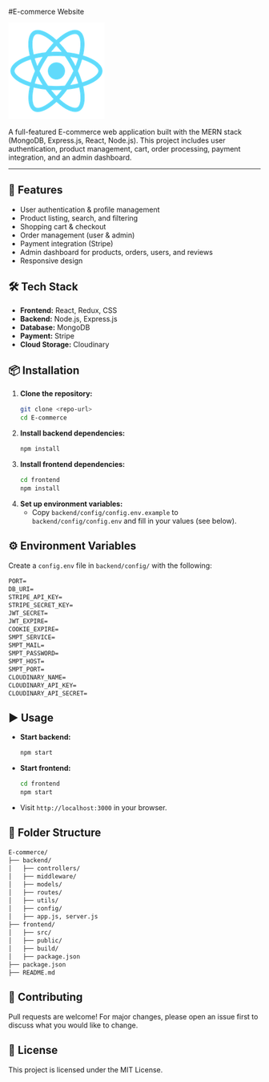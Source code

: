 
#E-commerce Website

![E-commerce Banner](frontend/public/logo192.png)

A full-featured E-commerce web application built with the MERN stack (MongoDB, Express.js, React, Node.js). This project includes user authentication, product management, cart, order processing, payment integration, and an admin dashboard.

---

## 🚀 Features
- User authentication & profile management
- Product listing, search, and filtering
- Shopping cart & checkout
- Order management (user & admin)
- Payment integration (Stripe)
- Admin dashboard for products, orders, users, and reviews
- Responsive design

## 🛠️ Tech Stack
- **Frontend:** React, Redux, CSS
- **Backend:** Node.js, Express.js
- **Database:** MongoDB
- **Payment:** Stripe
- **Cloud Storage:** Cloudinary

## 📦 Installation

1. **Clone the repository:**
   ```bash
   git clone <repo-url>
   cd E-commerce
   ```
2. **Install backend dependencies:**
   ```bash
   npm install
   ```
3. **Install frontend dependencies:**
   ```bash
   cd frontend
   npm install
   ```
4. **Set up environment variables:**
   - Copy `backend/config/config.env.example` to `backend/config/config.env` and fill in your values (see below).

## ⚙️ Environment Variables
Create a `config.env` file in `backend/config/` with the following:
```
PORT=
DB_URI=
STRIPE_API_KEY=
STRIPE_SECRET_KEY=
JWT_SECRET=
JWT_EXPIRE=
COOKIE_EXPIRE=
SMPT_SERVICE=
SMPT_MAIL=
SMPT_PASSWORD=
SMPT_HOST=
SMPT_PORT=
CLOUDINARY_NAME=
CLOUDINARY_API_KEY=
CLOUDINARY_API_SECRET=
```

## ▶️ Usage
- **Start backend:**
  ```bash
  npm start
  ```
- **Start frontend:**
  ```bash
  cd frontend
  npm start
  ```
- Visit `http://localhost:3000` in your browser.

## 📁 Folder Structure
```
E-commerce/
├── backend/
│   ├── controllers/
│   ├── middleware/
│   ├── models/
│   ├── routes/
│   ├── utils/
│   ├── config/
│   ├── app.js, server.js
├── frontend/
│   ├── src/
│   ├── public/
│   ├── build/
│   ├── package.json
├── package.json
├── README.md
```

## 🤝 Contributing
Pull requests are welcome! For major changes, please open an issue first to discuss what you would like to change.

## 📄 License
This project is licensed under the MIT License.
